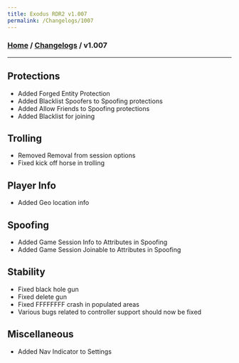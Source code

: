 ```yaml
---
title: Exodus RDR2 v1.007
permalink: /Changelogs/1007
---
```

### [Home](../../index.md) / [Changelogs](../Changelogs.md) / v1.007
---
## Protections
- Added Forged Entity Protection
- Added Blacklist Spoofers to Spoofing protections
- Added Allow Friends to Spoofing protections
- Added Blacklist for joining

## Trolling
- Removed Removal from session options
- Fixed kick off horse in trolling

## Player Info
- Added Geo location info

## Spoofing
- Added Game Session Info to Attributes in Spoofing
- Added Game Session Joinable to Attributes in Spoofing

## Stability
- Fixed black hole gun
- Fixed delete gun
- Fixed FFFFFFFF crash in populated areas
- Various bugs related to controller support should now be fixed

## Miscellaneous
- Added Nav Indicator to Settings

